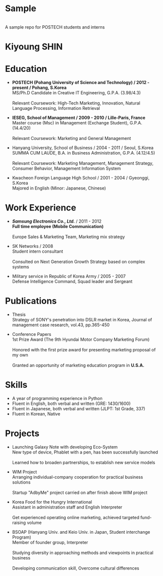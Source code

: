 Sample
======

<br> A sample repo for POSTECH students and interns </br>

# Kiyoung SHIN


Education
========

- **POSTECH (Pohang University of Science and Technology) / 2012 - present / Pohang, S.Korea**
<br>   MS/Ph.D Candidate in Creative IT Engineering, G.P.A. (3.98/4.3) </br>
<br>   Relevant Coursework: High-Tech Marketing, Innovation, Natural Language Processing, Information Retrieval </br>

- **IESEG, School of Management / 2009 - 2010 / Lille-Paris, France**
<br>   Master course (Msc) in Management (Exchange Student), G.P.A. (14.4/20) </br>
<br>   Relevant Coursework: Marketing and General Management </br>

- Hanyang University, School of Business / 2004 - 2011 / Seoul, S.Korea
<br>   SUMMA CUM LAUDE, B.A. in Business Administration, G.P.A. (4.12/4.5) </br>
<br>   Relevant Coursework: Marketing Management, Management Strategy, Consumer Behavior, Management Information System </br>

- Kwacheon Foreign Language High School / 2001 - 2004 / Gyeonggi, S.Korea
<br>   Majored in English (Minor: Japanese, Chinese) </br>


Work Experience
==============

- **_Samsung Electronics Co., Ltd._** / 2011 - 2012
<br>   **Full time employee (Mobile Communication)** </br>
<br>   Europe Sales & Marketing Team, Marketing mix strategy </br>

- SK Networks / 2008
<br>   Student intern consultant </br>
<br>   Consulted on Next Generation Growth Strategy based on complex systems </br>

- Military service in Republic of Korea Army / 2005 - 2007
<br>   Defense Intelligence Command, Squad leader and Sergeant </br>


Publications
==========

- Thesis
<br> Strategy of SONY's penetration into DSLR market in Korea, Journal of management case research, vol.43, pp.365-450  </br>

- Conference Papers
<br> 1st Prize Award (The 9th Hyundai Motor Company Marketing Forum) </br>
<br>   Honored with the first prize award for presenting marketing proposal of my own </br>
<br>   Granted an opportunity of marketing education program in **U.S.A.**  </br>

Skills
====

- A year of programming experience in Python </br>
- Fluent in English, both verbal and written (GRE: 1430/1600) </br>
- Fluent in Japanese, both verbal and written (JLPT: 1st Grade, 337) </br>
- Fluent in Korean, Native </br>


Projects
=======

- Launching Galaxy Note with developing Eco-System
<br>   New type of device, Phablet with a pen, has been successfully launched  </br>
<br>   Learned how to broaden partnerships, to establish new service models </br>

- WIM Project
<br>   Arranging individual-company cooperation for practical business solutions </br>
<br>   Startup "AdbyMe" project carried on after finish above WIM project </br>

- Korea Food for the Hungry International
<br>   Assistant in administration staff and English Interpreter </br>
<br>   Get experienced operating online marketing, achieved targeted fund-raising volume </br>

- BSOAP (Hanyang Univ. and Keio Univ. in Japan, Student interchange Program)
<br> Member of founder group, Interpreter </br>
<br>   Studying diversity in approaching methods and viewpoints in practical business  </br>
<br>   Developing communication skill, Overcome cultural differences </br>




